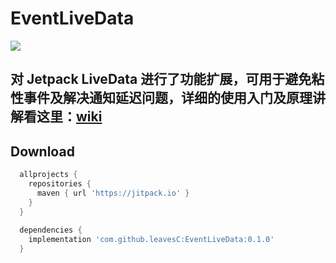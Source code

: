 # EventLiveData

[![](https://jitpack.io/v/leavesC/EventLiveData.svg)](https://jitpack.io/#leavesC/EventLiveData)

## 对 Jetpack LiveData 进行了功能扩展，可用于避免粘性事件及解决通知延迟问题，详细的使用入门及原理讲解看这里：[wiki](https://github.com/leavesC/EventLiveData/wiki)

## Download

```groovy
  allprojects {
    repositories {
      maven { url 'https://jitpack.io' }
    }
  }
	
  dependencies {
    implementation 'com.github.leavesC:EventLiveData:0.1.0'
  }
```
